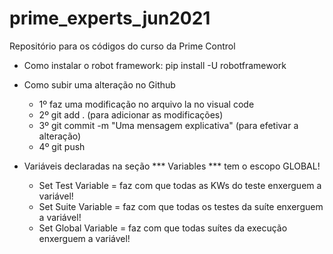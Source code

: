 # prime_experts_jun2021
Repositório para os códigos do curso da Prime Control

- Como instalar o robot framework: pip install -U robotframework

- Como subir uma alteração no Github
   - 1º faz uma modificação no arquivo la no visual code
   - 2º git add .    (para adicionar as modificações)
   - 3º git commit -m "Uma mensagem explicativa"     (para efetivar a alteração)
   - 4º git push

- Variáveis declaradas na seção *** Variables *** tem o escopo GLOBAL!    
   - Set Test Variable = faz com que todas as KWs do teste enxerguem a variável!
   - Set Suite Variable = faz com que todas os testes da suíte enxerguem a variável!
   - Set Global Variable = faz com que todas suítes da execução enxerguem a variável!